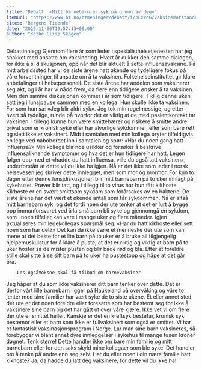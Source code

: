 ```yaml
---
title: "Debatt: «Mitt barnebarn er syk på grunn av deg»"
itemurl: "https://www.bt.no/btmeninger/debatt/i/pLxVdG/vaksinemotstandere-utgjoer-en-fare-for-andre"
sites: "Bergens Tidende"
date: "2019-11-06T19:57:13+00:00"
author: "Kathe Elise Skagen"
---
```


Debattinnlegg
Gjennom flere år som leder i spesialisthelsetjenesten har jeg snakket med ansatte om vaksinering. Hvert år dukker den samme dialogen, for ikke å si diskusjonen, opp når det blir aktuelt å sette influensavaksine.
På mitt arbeidssted har vi de siste årene hatt økende og tydeligere fokus på våre forventninger til ansatte om å ta vaksinen. Folkehelseinstituttet gir klare anbefalinger til helsepersonell. De siste årene har andelen som vaksinerer seg økt, og i år har vi nådd frem, da flere enn tidligere ønsker å ta vaksinen.
Men den samme diskusjonen kommer i år som tidligere. Tidlig denne uken satt jeg i lunsjpause sammen med en kollega. Hun skulle ikke ta vaksinen. For som hun sa: «Jeg blir aldri syk». Jeg tok min regelmessige, og etter hvert så tydelige, runde på hvorfor det er viktig at de med pasientkontakt tar vaksinen.
I tillegg kunne hun være smittebærer og risikere å smitte andre privat som er kronisk syke eller har alvorlige sykdommer, eller som bare rett og slett ikke er vaksinert.
Midt i samtalen med min kollega bryter tilfeldigvis en lege ved nabobordet inn i samtalen og spør: «Har du noen gang hatt influensa?» Min kollega blir noe usikker og forsøker å beskrive influensaliknende symptomer og hva det er hun tidligere har hatt. Legen følger opp med et «hadde du hatt influensa, ville du også tatt vaksinen», underforstått at dette vil du ikke ha igjen.
Nå er det ikke som leder i norsk helsevesen jeg skriver dette innlegget, men som mor og mormor. For kun to dager etter denne lunsjdiskusjonen blir mitt barnebarn på to uker innlagt på sykehuset. Prøver blir tatt, og i tillegg til to virus har hun fått kikhoste.
Kikhoste er en svært smittsom sykdom som forårsakes av en bakterie. De siste årene har det vært et økende antall som får sykdommen. Nå er altså mitt barnebarn syk, og det fordi noen der ute tenker at det er lurt å bygge opp immunforsvaret ved å la små barn bli syke og gjennomgå en sykdom, som i noen tilfeller kan vare i mange uker og flere måneder.
Igjen aktualiseres min legekollegas spørsmål seg: «Har du hatt kikhoste eller sett noen som har det?» Det kan da ikke være et menneske der ute som kan mene at det beste for et lite barn på to uker er å bruke all tilgjengelig hjelpemuskulatur for å klare å puste, at det er riktig og viktig at barn på to uker hoster så de mister pusten og blir både rød og blå. Etter at foreldre stille skal sitte å se sitt barn på to uker ha pustestopp og håpe at det går bra.

        Les ogsåVoksne skal få tilbud om barnevaksiner
      
Jeg håper at du som ikke vaksinerer ditt barn tenker over dette. Det er derfor vårt lille barnebarn ligger på Haukeland på overvåking og våre to jenter med sine familier har vært syke de to siste ukene.
Et eller annet sted der ute er det noen foreldre eller foresatte som har bestemt seg for ikke å vaksinere sine barn og det har gått ut over våre kjære. Ikke vet vi om flere der ute er smittet heller. Kanskje er det en kreftsyk bestefar, kronisk syk bestemor eller et barn som ikke er fullvaksinert som også er smittet.
Vi har et fantastisk vaksinasjonsprogram i Norge. Lar man sine barn vaksineres, så forebygger vi blant annet dyre innleggelser i sykehus til mange tusen kroner døgnet. Tenk større!
Dette handler ikke om bare min familie og mitt barnebarn eller for den saks skyld mine kollegaer som ble syke. Det handler om å tenke på andre enn seg selv. Har du eller noen i din nære familie hatt kikhoste? Ja, da hadde du latt deg vaksinere, for dette vil du ikke ha!
